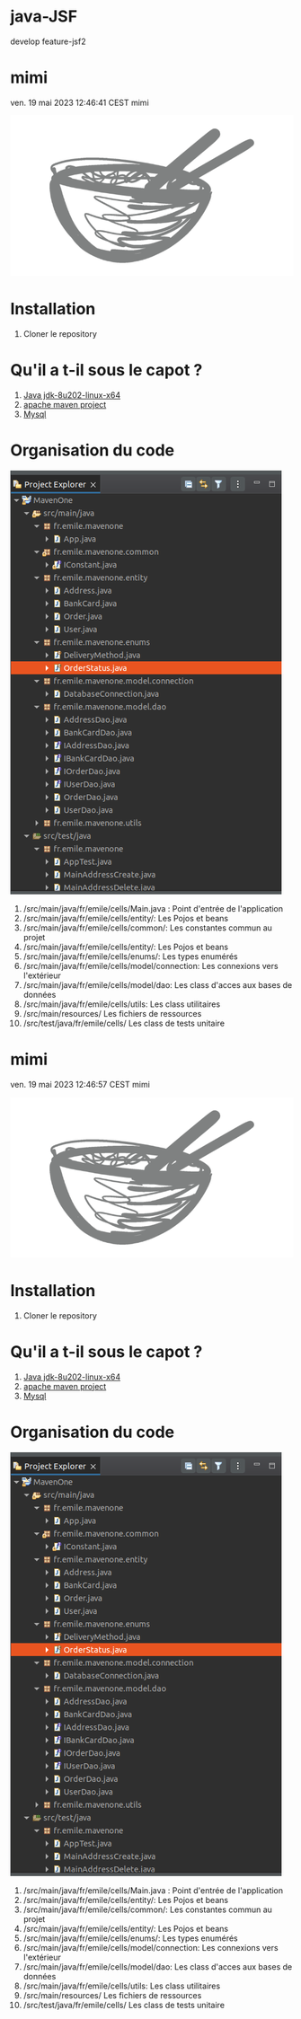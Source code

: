 # java-JSF
develop
feature-jsf2
# mimi
ven. 19 mai 2023 12:46:41 CEST
mimi
   
![Logo](./doc/images/Logo-defaut.png)    
# Installation     
1. Cloner le repository     
# Qu'il a t-il sous le capot ?     
1. [Java jdk-8u202-linux-x64](https://www.oracle.com/java/technologies/javase/javase8-archive-downloads.html)
1. [apache maven project](https://maven.apache.org/)
1. [Mysql](https://www.mysql.com/fr/)
# Organisation du code     
![organisation du code](./doc/images/organisation-code.png)     
1. /src/main/java/fr/emile/cells/Main.java : Point d'entrée de l'application    
1. /src/main/java/fr/emile/cells/entity/: Les Pojos et beans     
1. /src/main/java/fr/emile/cells/common/: Les constantes commun au projet     
1. /src/main/java/fr/emile/cells/entity/: Les Pojos et beans      
1. /src/main/java/fr/emile/cells/enums/: Les types enumérés      
1. /src/main/java/fr/emile/cells/model/connection: Les connexions vers l'extérieur     
1. /src/main/java/fr/emile/cells/model/dao: Les class d'acces aux bases de données     
1. /src/main/java/fr/emile/cells/utils: Les class utilitaires     
1. /src/main/resources/ Les fichiers de ressources      
1. /src/test/java/fr/emile/cells/ Les class de tests unitaire     
# mimi
ven. 19 mai 2023 12:46:57 CEST
mimi
   
![Logo](./doc/images/Logo-defaut.png)    
# Installation     
1. Cloner le repository     
# Qu'il a t-il sous le capot ?     
1. [Java jdk-8u202-linux-x64](https://www.oracle.com/java/technologies/javase/javase8-archive-downloads.html)
1. [apache maven project](https://maven.apache.org/)
1. [Mysql](https://www.mysql.com/fr/)
# Organisation du code     
![organisation du code](./doc/images/organisation-code.png)     
1. /src/main/java/fr/emile/cells/Main.java : Point d'entrée de l'application    
1. /src/main/java/fr/emile/cells/entity/: Les Pojos et beans     
1. /src/main/java/fr/emile/cells/common/: Les constantes commun au projet     
1. /src/main/java/fr/emile/cells/entity/: Les Pojos et beans      
1. /src/main/java/fr/emile/cells/enums/: Les types enumérés      
1. /src/main/java/fr/emile/cells/model/connection: Les connexions vers l'extérieur     
1. /src/main/java/fr/emile/cells/model/dao: Les class d'acces aux bases de données     
1. /src/main/java/fr/emile/cells/utils: Les class utilitaires     
1. /src/main/resources/ Les fichiers de ressources      
1. /src/test/java/fr/emile/cells/ Les class de tests unitaire     
